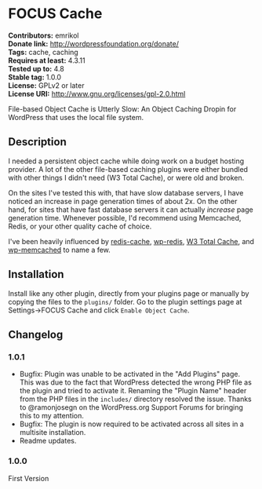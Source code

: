 # FOCUS Cache 
**Contributors:** emrikol  
**Donate link:** http://wordpressfoundation.org/donate/  
**Tags:** cache, caching  
**Requires at least:** 4.3.11  
**Tested up to:** 4.8  
**Stable tag:** 1.0.0  
**License:** GPLv2 or later  
**License URI:** http://www.gnu.org/licenses/gpl-2.0.html  

File-based Object Cache is Utterly Slow: An Object Caching Dropin for WordPress that uses the local file system.


## Description 

I needed a persistent object cache while doing work on a budget hosting provider.  A lot of the other file-based caching plugins were either bundled with other things I didn't need (W3 Total Cache), or were old and broken.

On the sites I've tested this with, that have slow database servers, I have noticed an increase in page generation times of about 2x.  On the other hand, for sites that have fast database servers it can actually _increase_ page generation time.  Whenever possible, I'd recommend using Memcached, Redis, or your other quality cache of choice.

I've been heavily influenced by [redis-cache](https://wordpress.org/plugins/redis-cache/), [wp-redis](https://wordpress.org/plugins/wp-redis/), [W3 Total Cache](https://wordpress.org/plugins/w3-total-cache/), and [wp-memcached](https://github.com/Automattic/wp-memcached) to name a few.


## Installation 

Install like any other plugin, directly from your plugins page or manually by copying the files to the `plugins/` folder.  Go to the plugin settings page at Settings->FOCUS Cache and click `Enable Object Cache`.


## Changelog 


### 1.0.1 

* Bugfix: Plugin was unable to be activated in the "Add Plugins" page.  This was due to the fact that WordPress detected the wrong PHP file as the plugin and tried to activate it.  Renaming the "Plugin Name" header from the PHP files in the `includes/` directory resolved the issue.  Thanks to @ramonjosegn on the WordPress.org Support Forums for bringing this to my attention.
* Bugfix: The plugin is now required to be activated across all sites in a multisite installation.
* Readme updates.


### 1.0.0 

First Version
